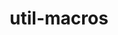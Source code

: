 ---
title: "util-macros"
layout: cache
categories: [package, v0.18.1]
meta: {"versions": ["1.19.3"], "compilers": ["gcc@=7.3.1", "gcc@=7.5.0", "gcc@=8.4.0"], "oss": ["amzn2", "ubuntu18.04"], "platforms": ["linux"], "targets": ["aarch64", "graviton2", "x86_64", "x86_64_v3", "x86_64_v4"], "stacks": ["aws-ahug", "aws-ahug-aarch64", "aws-isc", "aws-isc-aarch64", "build_systems", "data-vis-sdk", "e4s", "radiuss", "root", "tutorial"], "num_specs": 6, "num_specs_by_stack": {"aws-ahug": 2, "root": 6, "aws-isc": 2, "aws-ahug-aarch64": 2, "aws-isc-aarch64": 2, "tutorial": 2, "radiuss": 1, "data-vis-sdk": 1, "build_systems": 1, "e4s": 1}}
spec_details: [{"hash": "xogwmafpzpwmaimhiilekfwldsvpbbfy", "compiler": "gcc@=7.3.1", "versions": ["1.19.3"], "os": "amzn2", "platform": "linux", "target": "x86_64_v4", "variants": [], "stacks": ["aws-ahug", "root", "aws-isc"], "size": "-", "tarball": "https://binaries.spack.io/v0.18.1/build_cache/linux-amzn2-x86_64_v4/gcc-7.3.1/util-macros-1.19.3/linux-amzn2-x86_64_v4-gcc-7.3.1-util-macros-1.19.3-xogwmafpzpwmaimhiilekfwldsvpbbfy.spack"}, {"hash": "wce6nawpveh3vtu6witd3eczh2e6ae6y", "compiler": "gcc@=7.3.1", "versions": ["1.19.3"], "os": "amzn2", "platform": "linux", "target": "graviton2", "variants": [], "stacks": ["aws-ahug-aarch64", "root", "aws-isc-aarch64"], "size": "-", "tarball": "https://binaries.spack.io/v0.18.1/build_cache/linux-amzn2-graviton2/gcc-7.3.1/util-macros-1.19.3/linux-amzn2-graviton2-gcc-7.3.1-util-macros-1.19.3-wce6nawpveh3vtu6witd3eczh2e6ae6y.spack"}, {"hash": "vkk73ww5p7g4u6lpnay5hcclsckcihtt", "compiler": "gcc@=7.5.0", "versions": ["1.19.3"], "os": "ubuntu18.04", "platform": "linux", "target": "x86_64", "variants": [], "stacks": ["tutorial", "root", "radiuss", "data-vis-sdk", "build_systems", "e4s"], "size": "-", "tarball": "https://binaries.spack.io/v0.18.1/build_cache/linux-ubuntu18.04-x86_64/gcc-7.5.0/util-macros-1.19.3/linux-ubuntu18.04-x86_64-gcc-7.5.0-util-macros-1.19.3-vkk73ww5p7g4u6lpnay5hcclsckcihtt.spack"}, {"hash": "d73iambmget5jro5pn7wkiizzouhf7j6", "compiler": "gcc@=7.3.1", "versions": ["1.19.3"], "os": "amzn2", "platform": "linux", "target": "aarch64", "variants": [], "stacks": ["aws-ahug-aarch64", "root", "aws-isc-aarch64"], "size": "-", "tarball": "https://binaries.spack.io/v0.18.1/build_cache/linux-amzn2-aarch64/gcc-7.3.1/util-macros-1.19.3/linux-amzn2-aarch64-gcc-7.3.1-util-macros-1.19.3-d73iambmget5jro5pn7wkiizzouhf7j6.spack"}, {"hash": "u3bvajoyptfbaaberjkgwqwjakeu2rkk", "compiler": "gcc@=7.3.1", "versions": ["1.19.3"], "os": "amzn2", "platform": "linux", "target": "x86_64_v3", "variants": [], "stacks": ["aws-ahug", "root", "aws-isc"], "size": "-", "tarball": "https://binaries.spack.io/v0.18.1/build_cache/linux-amzn2-x86_64_v3/gcc-7.3.1/util-macros-1.19.3/linux-amzn2-x86_64_v3-gcc-7.3.1-util-macros-1.19.3-u3bvajoyptfbaaberjkgwqwjakeu2rkk.spack"}, {"hash": "kf4wzxdqllyhkmzeldn2v5xfe5v2zyco", "compiler": "gcc@=8.4.0", "versions": ["1.19.3"], "os": "ubuntu18.04", "platform": "linux", "target": "x86_64", "variants": [], "stacks": ["root", "tutorial"], "size": "-", "tarball": "https://binaries.spack.io/v0.18.1/build_cache/linux-ubuntu18.04-x86_64/gcc-8.4.0/util-macros-1.19.3/linux-ubuntu18.04-x86_64-gcc-8.4.0-util-macros-1.19.3-kf4wzxdqllyhkmzeldn2v5xfe5v2zyco.spack"}]
---